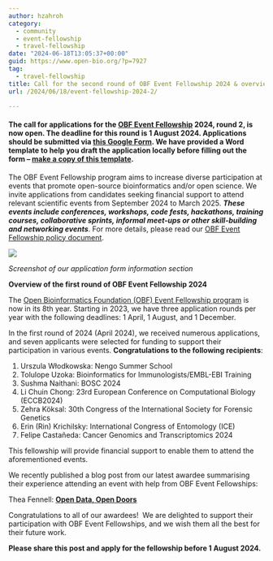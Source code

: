 ```yaml
---
author: hzahroh
category:
  - community
  - event-fellowship
  - travel-fellowship
date: "2024-06-18T13:05:37+00:00"
guid: https://www.open-bio.org/?p=7927
tag:
  - travel-fellowship
title: Call for the second round of OBF Event Fellowship 2024 & overview of the last round of 2023.
url: /2024/06/18/event-fellowship-2024-2/

---
```

#### The call for applications for the [OBF Event Fellowship](/event-awards/) 2024, **round 2**, is now open. **The deadline for this round is 1 August 2024.** Applications should be submitted via [this Google Form](https://forms.gle/D31zSs558aRwj2ig9). We have provided a Word template to help you draft the application locally before filling out the form – [make a copy of this template](https://docs.google.com/document/d/11Uiw3pVWHPhv-5_Zbnkd9EqS2J3dXWm_xqt3n6V2m4Y/edit?usp=sharing).

The OBF Event Fellowship program aims to increase diverse participation at events that promote open-source bioinformatics and/or open science. We invite applications from candidates seeking financial support to attend relevant scientific events from September 2024 to March 2025. **_These events include conferences, workshops, code fests, hackathons, training courses, collaborative sprints, informal meet-ups or other skill-building and networking events_**. For more details, please read our [OBF Event Fellowship policy document](https://github.com/OBF/obf-docs/blob/master/Travel_fellowships.md).

![](https://lh7-us.googleusercontent.com/docsz/AD_4nXd6eliHUFKvP0PF3_fOqwg3kfEOF0DSw7cX1jeHwa6RSwYv8ljheRNND-COMhpOnZCz2ZEM-8ZmBgcTwnCxsSmSFqy8TuzCw2Zziyriwdp_OSo0-LA8tCnsrZISaZehD29gI36KBfDHvg8iO3VHUKLG94E?key=ci7wLwVjJQAhdiqV6_gubA)

_Screenshot of our application form information section_

**Overview of the first round of OBF Event Fellowship 2024**

The [Open Bioinformatics Foundation (OBF) Event Fellowship program](/event-awards/) is now in its 8th year. Starting in 2023, we have three application rounds per year with the following deadlines: 1 April, 1 August, and 1 December.

In the first round of 2024 (April 2024), we received numerous applications, and seven applicants were selected for funding to support their participation in various events. **Congratulations to the following recipients**:

1. Urszula Włodkowska: Nengo Summer School
1. Tolulope Uzoka: Bioinformatics for Immunologists/EMBL-EBI Training
1. Sushma Naithani: BOSC 2024
1. Li Chuin Chong: 23rd European Conference on Computational Biology (ECCB2024)
1. Zehra Köksal: 30th Congress of the International Society for Forensic Genetics
1. Erin (Rin) Krichilsky: International Congress of Entomology (ICE)
1. Felipe Castañeda: Cancer Genomics and Transcriptomics 2024

This fellowship will provide financial support to enable them to attend the aforementioned events.

We recently published a blog post from our latest awardee summarising their experience attending an event with help from OBF Event Fellowships:

Thea Fennell: [**Open Data, Open Doors**](/2024/03/27/open-data-open-doors/)

Congratulations to all of our awardees!  We are delighted to support their participation with OBF Event Fellowships, and we wish them all the best for their future work.

**Please share this post and apply for the fellowship before 1 August 2024.**
